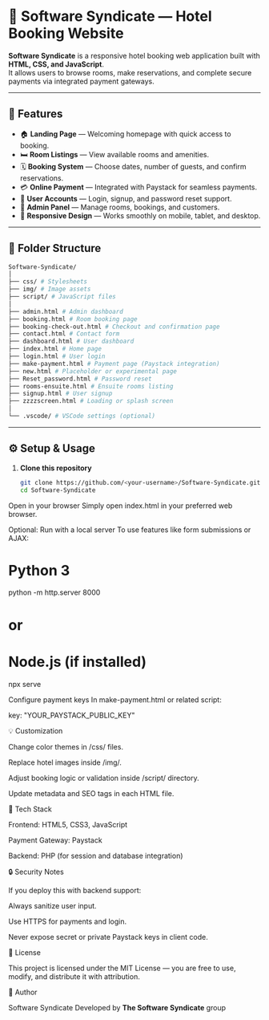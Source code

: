 # 🏨 Software Syndicate — Hotel Booking Website

**Software Syndicate** is a responsive hotel booking web application built with **HTML, CSS, and JavaScript**.  
It allows users to browse rooms, make reservations, and complete secure payments via integrated payment gateways.

---

## 🚀 Features

- 🏠 **Landing Page** — Welcoming homepage with quick access to booking.
- 🛏️ **Room Listings** — View available rooms and amenities.
- 🗓️ **Booking System** — Choose dates, number of guests, and confirm reservations.
- 💳 **Online Payment** — Integrated with Paystack for seamless payments.
- 👤 **User Accounts** — Login, signup, and password reset support.
- 🧾 **Admin Panel** — Manage rooms, bookings, and customers.
- 📱 **Responsive Design** — Works smoothly on mobile, tablet, and desktop.

---

## 🧩 Folder Structure

  ```bash
  Software-Syndicate/
  │
  ├── css/ # Stylesheets
  ├── img/ # Image assets
  ├── script/ # JavaScript files
  │
  ├── admin.html # Admin dashboard
  ├── booking.html # Room booking page
  ├── booking-check-out.html # Checkout and confirmation page
  ├── contact.html # Contact form
  ├── dashboard.html # User dashboard
  ├── index.html # Home page
  ├── login.html # User login
  ├── make-payment.html # Payment page (Paystack integration)
  ├── new.html # Placeholder or experimental page
  ├── Reset_password.html # Password reset
  ├── rooms-ensuite.html # Ensuite rooms listing
  ├── signup.html # User signup
  ├── zzzzscreen.html # Loading or splash screen
  │
  └── .vscode/ # VSCode settings (optional)
  ```

---

## ⚙️ Setup & Usage

1. **Clone this repository**
   ```bash
   git clone https://github.com/<your-username>/Software-Syndicate.git
   cd Software-Syndicate


Open in your browser
Simply open index.html in your preferred web browser.

Optional: Run with a local server
To use features like form submissions or AJAX:

# Python 3
python -m http.server 8000
# or
# Node.js (if installed)
npx serve


Configure payment keys
In make-payment.html or related script:

key: "YOUR_PAYSTACK_PUBLIC_KEY"

💡 Customization

Change color themes in /css/ files.

Replace hotel images inside /img/.

Adjust booking logic or validation inside /script/ directory.

Update metadata and SEO tags in each HTML file.


🧠 Tech Stack

Frontend: HTML5, CSS3, JavaScript

Payment Gateway: Paystack

Backend: PHP (for session and database integration)


🔒 Security Notes

If you deploy this with backend support:

Always sanitize user input.

Use HTTPS for payments and login.

Never expose secret or private Paystack keys in client code.

📜 License

This project is licensed under the MIT License — you are free to use, modify, and distribute it with attribution.

💬 Author

Software Syndicate
Developed by **The Software Syndicate** group
